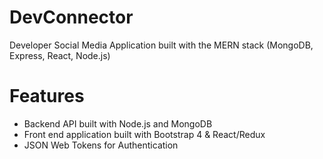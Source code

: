 # DevConnector
Developer Social Media Application built with the MERN stack (MongoDB, Express, React, Node.js)

# Features
 * Backend API built with Node.js and MongoDB
 * Front end application built with Bootstrap 4 & React/Redux
 * JSON Web Tokens for Authentication
 
